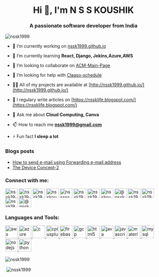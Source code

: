 <h1 align="center">Hi 👋, I'm N S S KOUSHIK</h1>
<h3 align="center">A passionate software developer from India</h3>

<p align="left"> <img src="https://komarev.com/ghpvc/?username=nssk1999" alt="nssk1999" /> </p>

- 🔭 I’m currently working on [nssk1999.github.io](https://github.com/nssk1999/nssk1999.github.io)

- 🌱 I’m currently learning **React, Django, Jekins,Azure,AWS**

- 👯 I’m looking to collaborate on [ACM-Main-Page](https://github.com/AdityaManikanth2810/ACM-Main-Page)

- 🤝 I’m looking for help with [Claaso-schedule](https://github.com/nssk1999/claaso-schedule)

- 👨‍💻 All of my projects are available at [http://nssk1999.github.io/](http://nssk1999.github.io/)

- 📝 I regulary write articles on [https://nssklife.blogspot.com/](https://nssklife.blogspot.com/)

- 💬 Ask me about **Cloud Computing, Canva**

- 📫 How to reach me **nssk1999@gmail.com**

- ⚡ Fun fact **I sleep a lot**

### Blogs posts
<!-- BLOG-POST-LIST:START -->
- [How to send e-mail using Forwarding e-mail address](https://medium.com/@nssk1999/how-to-send-e-mail-using-forwarding-e-mail-address-2463c0ca5582?source=rss-fd0f4a01d67c------2)
- [The Device Concept-2](https://medium.com/@nssk1999/the-device-concept-2-6291e5191802?source=rss-fd0f4a01d67c------2)
<!-- BLOG-POST-LIST:END -->

<p align="left">
<h3 align="left">Connect with me:</h3>
<a href="https://dev.to/nssk1999" target="blank"><img align="center" src="https://cdn.jsdelivr.net/npm/simple-icons@3.0.1/icons/dev-dot-to.svg" alt="nssk1999" height="30" width="40" /></a>
<a href="https://twitter.com/nssk1999" target="blank"><img align="center" src="https://cdn.jsdelivr.net/npm/simple-icons@3.0.1/icons/twitter.svg" alt="nssk1999" height="30" width="40" /></a>
<a href="https://linkedin.com/in/nssk1999" target="blank"><img align="center" src="https://cdn.jsdelivr.net/npm/simple-icons@3.0.1/icons/linkedin.svg" alt="nssk1999" height="30" width="40" /></a>
<a href="https://kaggle.com/nsskoushik" target="blank"><img align="center" src="https://cdn.jsdelivr.net/npm/simple-icons@3.0.1/icons/kaggle.svg" alt="nsskoushik" height="30" width="40" /></a>
<a href="https://fb.com/nsssssk" target="blank"><img align="center" src="https://cdn.jsdelivr.net/npm/simple-icons@3.0.1/icons/facebook.svg" alt="nsssssk" height="30" width="40" /></a>
<a href="https://instagram.com/nssk1999" target="blank"><img align="center" src="https://cdn.jsdelivr.net/npm/simple-icons@3.0.1/icons/instagram.svg" alt="nssk1999" height="30" width="40" /></a>
<a href="https://dribbble.com/nssk1999" target="blank"><img align="center" src="https://cdn.jsdelivr.net/npm/simple-icons@3.0.1/icons/dribbble.svg" alt="nssk1999" height="30" width="40" /></a>
<a href="https://www.behance.net/nsskoushik" target="blank"><img align="center" src="https://cdn.jsdelivr.net/npm/simple-icons@3.0.1/icons/behance.svg" alt="nsskoushik" height="30" width="40" /></a>
<a href="https://medium.com/@nssk1999" target="blank"><img align="center" src="https://cdn.jsdelivr.net/npm/simple-icons@3.0.1/icons/medium.svg" alt="@nssk1999" height="30" width="40" /></a>
<a href="https://www.youtube.com/c/nssk1999" target="blank"><img align="center" src="https://cdn.jsdelivr.net/npm/simple-icons@3.0.1/icons/youtube.svg" alt="nssk1999" height="30" width="40" /></a>
<a href="https://www.codechef.com/users/nssk1999" target="blank"><img align="center" src="https://cdn.jsdelivr.net/npm/simple-icons@3.1.0/icons/codechef.svg" alt="nssk1999" height="30" width="40" /></a>
<a href="https://www.hackerrank.com/nssk1999" target="blank"><img align="center" src="https://cdn.jsdelivr.net/npm/simple-icons@3.0.1/icons/hackerrank.svg" alt="nssk1999" height="30" width="40" /></a>
<a href="https://www.hackerearth.com/@nssk1999" target="blank"><img align="center" src="https://cdn.jsdelivr.net/npm/simple-icons@3.0.1/icons/hackerearth.svg" alt="@nssk1999" height="30" width="40" /></a>
</p>

<h3 align="left">Languages and Tools:</h3>
<p align="left"> <a href="https://aws.amazon.com" target="_blank"> <img src="https://devicons.github.io/devicon/devicon.git/icons/amazonwebservices/amazonwebservices-original-wordmark.svg" alt="aws" width="40" height="40"/> </a> <a href="https://azure.microsoft.com/en-in/" target="_blank"> <img src="https://www.vectorlogo.zone/logos/microsoft_azure/microsoft_azure-icon.svg" alt="azure" width="40" height="40"/> </a> <a href="https://www.cprogramming.com/" target="_blank"> <img src="https://devicons.github.io/devicon/devicon.git/icons/c/c-original.svg" alt="c" width="40" height="40"/> </a> <a href="https://www.w3schools.com/cpp/" target="_blank"> <img src="https://devicons.github.io/devicon/devicon.git/icons/cplusplus/cplusplus-original.svg" alt="cplusplus" width="40" height="40"/> </a> <a href="https://firebase.google.com/" target="_blank"> <img src="https://www.vectorlogo.zone/logos/firebase/firebase-icon.svg" alt="firebase" width="40" height="40"/> </a> <a href="https://cloud.google.com" target="_blank"> <img src="https://www.vectorlogo.zone/logos/google_cloud/google_cloud-icon.svg" alt="gcp" width="40" height="40"/> </a> <a href="https://www.w3.org/html/" target="_blank"> <img src="https://devicons.github.io/devicon/devicon.git/icons/html5/html5-original-wordmark.svg" alt="html5" width="40" height="40"/> </a> <a href="https://www.java.com" target="_blank"> <img src="https://devicons.github.io/devicon/devicon.git/icons/java/java-original-wordmark.svg" alt="java" width="40" height="40"/> </a> <a href="https://developer.mozilla.org/en-US/docs/Web/JavaScript" target="_blank"> <img src="https://devicons.github.io/devicon/devicon.git/icons/javascript/javascript-original.svg" alt="javascript" width="40" height="40"/> </a> <a href="https://materializecss.com/" target="_blank"> <img src="https://raw.githubusercontent.com/prplx/svg-logos/5585531d45d294869c4eaab4d7cf2e9c167710a9/svg/materialize.svg" alt="materialize" width="40" height="40"/> </a> <a href="https://www.mysql.com/" target="_blank"> <img src="https://devicons.github.io/devicon/devicon.git/icons/mysql/mysql-original-wordmark.svg" alt="mysql" width="40" height="40"/> </a> <a href="https://nodejs.org" target="_blank"> <img src="https://devicons.github.io/devicon/devicon.git/icons/nodejs/nodejs-original-wordmark.svg" alt="nodejs" width="40" height="40"/> </a> <a href="https://www.python.org" target="_blank"> <img src="https://devicons.github.io/devicon/devicon.git/icons/python/python-original.svg" alt="python" width="40" height="40"/> </a> </p>

<p><img align="left" src="https://github-readme-stats.vercel.app/api/top-langs/?username=nssk1999&layout=compact" alt="nssk1999" /></p>
<br>
<p>&nbsp;<img align="center" src="https://github-readme-stats.vercel.app/api?username=nssk1999&show_icons=true" alt="nssk1999" /></p>

